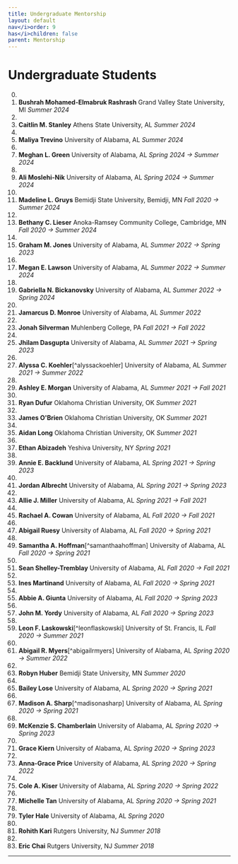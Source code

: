 ```yaml
---
title: Undergraduate Mentorship
layout: default
nav</i>order: 9
has</i>children: false
parent: Mentorship
---
```


<style>
ol.reversed {
  counter-reset: reversed-counter; /* JavaScript will set the correct number */
}

ol.reversed li {
  list-style: none;
  counter-increment: reversed-counter -1;
  position: relative;
}

ol.reversed li::before {
  content: counter(reversed-counter, decimal) ". ";
  position: absolute;
  left: -2em;
}
</style>

<script>
  document.addEventListener("DOMContentLoaded", function () {
    document.querySelectorAll("ol.reversed").forEach(ol => {
      ol.style.counterReset = `reversed-counter ${ol.children.length + 1}`;
    });
  });
</script>

# Undergraduate Students

0. <li><b>Bushrah Mohamed-Elmabruk Rashrash</b> Grand Valley State University, MI <i>Summer 2024</i></li>
0. <li><b>Caitlin M. Stanley</b> Athens State University, AL <i>Summer 2024</i></li>
0. <li><b>Maliya Trevino</b> University of Alabama, AL <i>Summer 2024</i></li>
0. <li><b>Meghan L. Green</b> University of Alabama, AL <i>Spring 2024 &rarr; Summer 2024</i></li>
0. <li><b>Ali Moslehi-Nik</b> University of Alabama, AL <i>Spring 2024 &rarr; Summer 2024</i></li>
0. <li><b>Madeline L. Gruys</b> Bemidji State University, Bemidji, MN <i>Fall 2020 &rarr; Summer 2024</i></li>
0. <li><b>Bethany C. Lieser</b> Anoka-Ramsey Community College, Cambridge, MN <i>Fall 2020 &rarr; Summer 2024</i></li>
0. <li><b>Graham M. Jones</b> University of Alabama, AL <i>Summer 2022 &rarr; Spring 2023</i></li>
0. <li><b>Megan E. Lawson</b> University of Alabama, AL <i>Summer 2022 &rarr; Summer 2024</i></li>
0. <li><b>Gabriella N. Bickanovsky</b> University of Alabama, AL <i>Summer 2022 &rarr; Spring 2024</i></li>
0. <li><b>Jamarcus D. Monroe</b> University of Alabama, AL <i>Summer 2022</i></li>
0. <li><b>Jonah Silverman</b> Muhlenberg College, PA <i>Fall 2021 &rarr; Fall 2022</i></li>
0. <li><b>Jhilam Dasgupta</b> University of Alabama, AL <i>Summer 2021 &rarr; Spring 2023</i></li>
0. <li><b>Alyssa C. Koehler</b>[^alyssackoehler] University of Alabama, AL <i>Summer 2021 &rarr; Summer 2022</i></b> 
0. <li><b>Ashley E. Morgan</b> University of Alabama, AL <i>Summer 2021 &rarr; Fall 2021</i></li>
0. <li><b>Ryan Dufur</b> Oklahoma Christian University, OK <i>Summer 2021</i></li>
0. <li><b>James O'Brien</b> Oklahoma Christian University, OK <i>Summer 2021</i></li>
0. <li><b>Aidan Long</b> Oklahoma Christian University, OK <i>Summer 2021</i></li>
0. <li><b>Ethan Abizadeh</b> Yeshiva University, NY <i>Spring 2021</i></li>
0. <li><b>Annie E. Backlund</b> University of Alabama, AL <i>Spring 2021 &rarr; Spring 2023</i></li>
0. <li><b>Jordan Albrecht</b> University of Alabama, AL <i>Spring 2021 &rarr; Spring 2023</i></li>
0. <li><b>Allie J. Miller</b> University of Alabama, AL <i>Spring 2021 &rarr; Fall 2021</i></li>
0. <li><b>Rachael A. Cowan</b> University of Alabama, AL <i>Fall 2020 &rarr; Fall 2021</i></li>
0. <li><b>Abigail Ruesy</b> University of Alabama, AL <i>Fall 2020 &rarr; Spring 2021</i></li>
0. <li><b>Samantha A. Hoffman</b>[^samanthaahoffman] University of Alabama, AL <i>Fall 2020 &rarr; Spring 2021</i></b> 
0. <li><b>Sean Shelley-Tremblay</b> University of Alabama, AL <i>Fall 2020 &rarr; Fall 2021</i></li>
0. <li><b>Ines Martinand</b> University of Alabama, AL <i>Fall 2020 &rarr; Spring 2021</i></li>
0. <li><b>Abbie A. Giunta</b> University of Alabama, AL <i>Fall 2020 &rarr; Spring 2023</i></li>
0. <li><b>John M. Yordy</b> University of Alabama, AL <i>Fall 2020 &rarr; Spring 2023</i></li>
0. <li><b>Leon F. Laskowski</b>[^leonflaskowski] University of St. Francis, IL <i>Fall 2020 &rarr; Summer 2021</i></b> 
0. <li><b>Abigail R. Myers</b>[^abigailrmyers] University of Alabama, AL <i>Spring 2020 &rarr; Summer 2022</i></b> 
0. <li><b>Robyn Huber</b> Bemidji State University, MN <i>Summer 2020</i></li>
0. <li><b>Bailey Lose</b> University of Alabama, AL <i>Spring 2020 &rarr; Spring 2021</i></li>
0. <li><b>Madison A. Sharp</b>[^madisonasharp] University of Alabama, AL <i>Spring 2020 &rarr; Spring 2021</i></b> 
0. <li><b>McKenzie S. Chamberlain</b> University of Alabama, AL <i>Spring 2020 &rarr; Spring 2023</i></li>
0. <li><b>Grace Kiern</b> University of Alabama, AL <i>Spring 2020 &rarr; Spring 2023</i></li>
0. <li><b>Anna-Grace Price</b> University of Alabama, AL <i>Spring 2020 &rarr; Spring 2022</i></li>
0. <li><b>Cole A. Kiser</b> University of Alabama, AL <i>Spring 2020 &rarr; Spring 2022</i></li>
0. <li><b>Michelle Tan</b> University of Alabama, AL <i>Spring 2020 &rarr; Spring 2021</i></li>
0. <li><b>Tyler Hale</b> University of Alabama, AL <i>Spring 2020</i></li>
0. <li><b>Rohith Kari</b> Rutgers University, NJ <i>Summer 2018</i></li>
0. <li><b>Eric Chai</b> Rutgers University, NJ <i>Summer 2018</i></li>

---

[^madisonasharp]: _Current Position_: Bioinformatics Specialist at Georgetown University; Georgetown, D.C. _2023_
[^abigailrmyers]: _Current Position_: Research Technician, Howard Hughes Medical Institute; Ashburn, VA _2023_
[^leonflaskowski]: _Current Position_: PULSe Ph.D. Candidate, Lyon Lab; Perdue University, PA _2023_
[^samanthaahoffman]: _Award(s)_: URCA 2021, 1<sup>st</sup> Place Completed Research 
[^alyssackoehler]: _Current Position_: Research Specialist, Medical University of South Carolina; Charleston, SC _2023_
